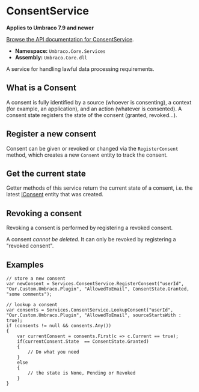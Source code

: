 # ConsentService

**Applies to Umbraco 7.9 and newer**

[Browse the API documentation for ConsentService](https://our.umbraco.com/apidocs/csharp/api/Umbraco.Core.Services.IConsentService.html).

 * **Namespace:** `Umbraco.Core.Services` 
 * **Assembly:** `Umbraco.Core.dll`

A service for handling lawful data processing requirements.

## What is a Consent
A consent is fully identified by a source (whoever is consenting), a context (for example, an application), and an action (whatever is consented).
A consent state registers the state of the consent (granted, revoked...).

## Register a new consent
Consent can be given or revoked or changed via the `RegisterConsent` method, which
creates a new `Consent` entity to track the consent. 

## Get the current state
Getter methods of this service return the current state of a consent, i.e. the latest [IConsent](https://our.umbraco.com/apidocs/csharp/api/Umbraco.Core.Models.IConsent.html)
entity that was created.

## Revoking a consent
Revoking a consent is performed by registering a revoked consent.

A consent *cannot be deleted*.  It can only be revoked by registering a "revoked consent".

## Examples

    // store a new consent
    var newConsent = Services.ConsentService.RegisterConsent("userId", "Our.Custom.Umbraco.Plugin", "AllowedToEmail", ConsentState.Granted, "some comments");
    
    // lookup a consent
    var consents = Services.ConsentService.LookupConsent("userId", "Our.Custom.Umbraco.Plugin", "AllowedToEmail", sourceStartsWith : true);
    if (consents != null && consents.Any()) 
    {
        var currentConsent = consents.First(c => c.Current == true);
        if(currentConsent.State  == Consent​State.Granted) 
    	{
    		// Do what you need
    	}
    	else 
    	{
    	    // the state is None, Pending or Revoked
    	}
    }
